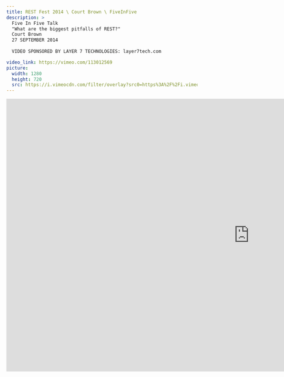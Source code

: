 ```yaml
---
title: REST Fest 2014 \ Court Brown \ FiveInFive
description: >
  Five In Five Talk 
  "What are the biggest pitfalls of REST?"
  Court Brown
  27 SEPTEMBER 2014 
  
  VIDEO SPONSORED BY LAYER 7 TECHNOLOGIES: layer7tech.com

video_link: https://vimeo.com/113012569
picture:
  width: 1280
  height: 720
  src: https://i.vimeocdn.com/filter/overlay?src0=https%3A%2F%2Fi.vimeocdn.com%2Fvideo%2F498196036_1280x720.jpg&src1=http%3A%2F%2Ff.vimeocdn.com%2Fp%2Fimages%2Fcrawler_play.png
---
```

<iframe src="https://player.vimeo.com/video/113012569?title=0&byline=0&portrait=0&badge=0&autopause=0&player_id=0" width="1280" height="720" frameborder="0" title="REST Fest 2014 \ Court Brown \ FiveInFive" webkitallowfullscreen mozallowfullscreen allowfullscreen></iframe>